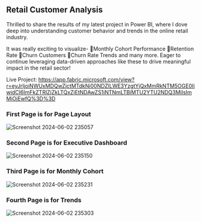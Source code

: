## Retail Customer Analysis

Thrilled to share the results of my latest project in Power BI, where I dove deep into understanding customer behavior and trends in the online retail industry.

It was really exciting to visualize-
🎯Monthly Cohort Performance 
🎯Retention Rate
🎯Churn Customers 
🎯Churn Rate
Trends and many more. Eager to continue leveraging data-driven approaches like these to drive meaningful impact in the retail sector!

Live Project: https://app.fabric.microsoft.com/view?r=eyJrIjoiNWUxMDQwZjctMTdkNi00NDZlLWE3YzgtYjQxMmRkNTM5OGE0IiwidCI6ImFkZTRlZjZkLTQxZjEtNDAwZS1iNTNmLTBiMTU2YTU2NDQ3MiIsImMiOjEwfQ%3D%3D

### First Page is for Page Layout
![Screenshot 2024-06-02 235057](https://github.com/zubaer5534/Power_BI_Projects/assets/132324453/d406e216-7f51-4621-8cb2-3dce215ae8de)

### Second Page is for Executive Dashboard
![Screenshot 2024-06-02 235150](https://github.com/zubaer5534/Power_BI_Projects/assets/132324453/92ef99d7-63f1-487b-8590-ab07d5f3e23b)

### Third Page is for Monthly Cohort
![Screenshot 2024-06-02 235231](https://github.com/zubaer5534/Power_BI_Projects/assets/132324453/0dd3516d-fd5f-4356-a312-bf58e446af99)

### Fourth Page is for Trends
![Screenshot 2024-06-02 235303](https://github.com/zubaer5534/Power_BI_Projects/assets/132324453/75d9efcb-b4d5-418e-ae97-4715e7ebfdb7)
 

